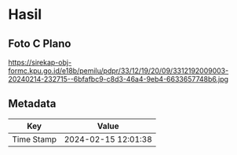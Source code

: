 # Hasil

## Foto C Plano

https://sirekap-obj-formc.kpu.go.id/e18b/pemilu/pdpr/33/12/19/20/09/3312192009003-20240214-232715--6bfafbc9-c8d3-46a4-9eb4-6633657748b6.jpg


## Metadata

| Key        | Value               |
| ---------- | ------------------- |
| Time Stamp | 2024-02-15 12:01:38 |



